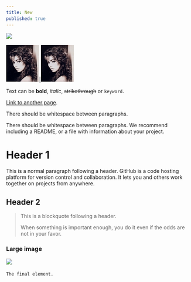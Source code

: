 ```yaml
---
title: New
published: true
---
```


![](https://static.wows-numbers.com/wot/532865830.png)

![](../images/sandra.jpg)|![](../images/sandra.jpg)

Text can be **bold**, _italic_, ~~strikethrough~~ or `keyword`.

[Link to another page](another-page).

There should be whitespace between paragraphs.

There should be whitespace between paragraphs. We recommend including a README, or a file with information about your project.

# [](#header-1)Header 1

This is a normal paragraph following a header. GitHub is a code hosting platform for version control and collaboration. It lets you and others work together on projects from anywhere.

## [](#header-2)Header 2

> This is a blockquote following a header.
>
> When something is important enough, you do it even if the odds are not in your favor.



### Large image

![](https://i.imgur.com/P4T3JXv.jpg)



```
The final element.
```
